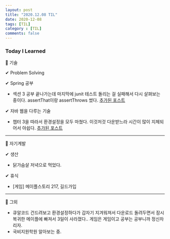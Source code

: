 ```yaml
---
layout: post
title: "2020.12.08 TIL"
date: 2020-12-08
tags: [TIL]
category : [TIL]
comments: false
---
```


### Today I Learned  

💎 기술  

✔ Problem Solving  

✔ Spring 공부  
- 섹션 3 공부 끝나가는데 마지막에 junit 테스트 돌리는 걸 실패해서 다시 살펴보는 중이다. assertThat이랑 assertThrows 썼다. [추가된 포스트](https://joomal.github.io//Spring-3/)

✔ 자바 웹을 다루는 기술
-  챕터 3을 따라서 환경설정을 모두 마쳤다. 이것저것 다운받느라 시간이 많이 지체되어서 아쉽다. [추가된 포스트](https://joomal.github.io//java-web-skills-1/)

---
💎 자기계발  

✔ 생산  
-  닭가슴살 저녁으로 먹었다.

✔ 휴식  
- [게임] 메이플스토리 217, 길드가입

---
💎 그외  
- 큐알코드 건드려보고 환경설정하다가 갑자기 지겨워져서 다운로드 돌려두면서 잠시 복귀한 메이플에 빠져서 3일이 사라졌다.. 게임은 게임이고 공부는 공부니까 정신차리자.
- 국비지원학원 알아보는 중.
